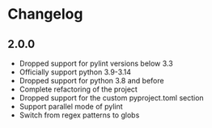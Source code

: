 # Changelog

## 2.0.0
- Dropped support for pylint versions below 3.3
- Officially support python 3.9-3.14
- Dropped support for python 3.8 and before
- Complete refactoring of the project
- Dropped support for the custom pyproject.toml section
- Support parallel mode of pylint
- Switch from regex patterns to globs
